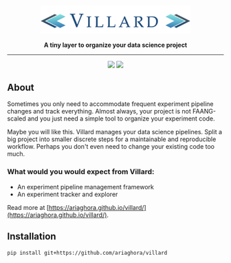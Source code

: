 <p align="center" >
    <img src="assets/logo.png" width=350>
</p>

<p align="center" >
<strong>
A tiny layer to organize your data science project
</strong>
</p>

---

<p align="center" >
<img src="https://img.shields.io/badge/python-3670A0?style=for-the-badge&logo=python&logoColor=ffdd54">
<img src="https://camo.githubusercontent.com/3dbcfa4997505c80ef928681b291d33ecfac2dabf563eb742bb3e269a5af909c/68747470733a2f2f696d672e736869656c64732e696f2f6769746875622f6c6963656e73652f496c65726961796f2f6d61726b646f776e2d6261646765733f7374796c653d666f722d7468652d6261646765">
</p>

## About 
Sometimes you only need to accommodate frequent experiment pipeline changes and track everything.
Almost always, your project is not FAANG-scaled and you just need a simple tool to organize your experiment code.

Maybe you will like this.
Villard manages your data science pipelines.
Split a big project into smaller discrete steps for a maintainable and reproducible workflow.
Perhaps you don't even need to change your existing code too much.

### What would you would expect from Villard:
- An experiment pipeline management framework
- An experiment tracker and explorer

Read more at [https://ariaghora.github.io/villard/](https://ariaghora.github.io/villard/).

## Installation
    pip install git+https://github.com/ariaghora/villard